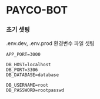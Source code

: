 # PAYCO-BOT



### 초기 셋팅

.env.dev, .env.prod 환경변수 파일 셋팅
```
APP_PORT=3000

DB_HOST=localhost
DB_PORT=3306
DB_DATABASE=database

DB_USERNAME=root
DB_PASSWORD=rootpasswd
```
